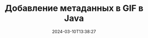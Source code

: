 ---
############################# Static ############################
layout: "auto-gen-metadata"
date: 2024-03-10T13:38:27
draft: false
otherformats: zip xltx xltm xlt xlsx xlsm xlsb xls wmf webp wav vsx vss vsdx vsd vdx vcr vcf ttf ttc torrent tiff tif psd pptx pptm ppt ppsx ppsm pps potx potm pot png pdf otf otc odt ods msg mpt mpp mp3 mov jpg jpf jpeg jp2 heif heic flv epub eml emf dxf dwg dotx dotm dot docx docm doc djvu dicom dcm bmp avi asf mkv one otc djvu

############################# Head ############################
head_title: "Добавьте метаданные к файлам GIF в приложениях Java"
head_description: "Java API обработки метаданных для добавления информации о метаданных в файлы GIF. Работа со стандартами метаданных XMP, EXIF, IPTC, ID3 и т. д."

############################# Header ############################
title: "Добавление метаданных в GIF в Java"
description: "Добавляйте собственные свойства метаданных к широкому спектру бизнес-документов, изображений, аудио- и видеофайлов с помощью GroupDocs.Metadata for Java."
bg_image: "https://cms.admin.containerize.com/templates/aspose/App_Themes/V3/images/bg/header1.png"
bg_overlay: false
button:
    enable: true
    icon: "fas fa-arrow-down"
    label: "Загрузить бесплатную пробную версию"
    link: "https://downloads.groupdocs.com/metadata/java"

############################# SubMenu ############################
submenu:
    enable: true

    left:
        img_alt: "GroupDocs.Metadata for Java"
        image: "https://cms.admin.containerize.com/templates/groupdocs/images/product-logos/90x90-noborder/groupdocs-metadata-java.png"
        product: "GroupDocs.Metadata"
        platform: "Java"

    middle:
        button:

            # button loop
            - link: "https://apireference.groupdocs.com/metadata/java"
              text: "{submenu.content_middle.button_text_1}"

            # button loop
            - link: "https://github.com/groupdocs-metadata"
              text: "{submenu.content_middle.button_text_2}"

            # button loop
            - link: "https://products.groupdocs.app/metadata/family"
              text: "{submenu.content_middle.button_text_3}"

            # button loop
            - link: "https://purchase.groupdocs.com/pricing/metadata/java"
              text: "{submenu.content_middle.button_text_4}"

    right:
        link_download: "https://downloads.groupdocs.com/metadata"
        link_learn: "https://docs.groupdocs.com/metadata/java"
        link_buy: "https://purchase.groupdocs.com"

############################# About ############################
about:
    enable: true
    title: "Об API GroupDocs.Metadata for Java"
    content: |
        [GroupDocs.Metadata for Java](/ru/metadata/java/) — это усовершенствованное решение для управления полями метаданных и управления ими, позволяющее легко просматривать, обновлять, удалять, находить, сравнивать, обмениваться и экспортировать метаданные изображений и форматов документов без использования внешнего программного обеспечения. Добавляйте сведения о метаданных в Word документы, Excel электронные таблицы, PowerPoint презентации, Outlook электронные письма, OneNote, Visio, Project, PDF, AutoCAD, ZIP, Audio и Video форматы файлов, а также поддерживайте работу со многими другими функциями обработки метаданных.

############################# Steps ############################
steps:
    enable: true
    title_left: "Шаги по добавлению метаданных в GIF в Java"
    content_left: |
        [GroupDocs.Metadata for Java](/ru/metadata/java/) позволяет разработчикам Java легко добавлять сведения о метаданных в GIF файлы прямо из своих приложений, выполнив несколько простых шагов.
        
        * Загрузите GIF с экземпляром класса Metadata.
        * Используйте метод Metadata.addProperties для добавления свойств.
        * Используйте предикат для поиска нужных свойств метаданных.
        * Сохраните изменения в формате GIF.

    title_right: "Системные требования"
    content_right: |
        GroupDocs.Metadata for Java API-интерфейсы поддерживаются на всех основных платформах и операционных системах. Перед выполнением приведенного ниже кода убедитесь, что в вашей системе установлены следующие предварительные требования.

        * Операционные системы: ОС Microsoft Windows, Linux, Mac
        * Среды разработки: NetBeans, IntelliJ IDEA, Eclipse
        * Java Среда выполнения: J2SE 6.0 and above
        * Загрузите последнюю версию GroupDocs.Metadata for Java из [Maven](https://repository.groupdocs.com/webapp/#/artifacts/browse/tree/General/repo/com/groupdocs/groupdocs-metadata)
         
    code: |
        ```java    
        // {steps.code.load_comment}
        try (Metadata metadata = new Metadata("input.gif"))
        {
            // добавить свойство, содержащее автора контента
            int affected = metadata.addProperties(new ContainsTagSpecification(Tags.getTime().getPrinted()), new PropertyValue(new Date()));
            System.out.println(String.format("Affected properties: %s", affected));
            metadata.save("output.gif");
        }
        ```

############################# Demos ############################
demos:
    enable: true
    title: "Живые демонстрации для добавления метаданных"
    content: |
       Добавьте метаданные в файл GIF прямо сейчас, посетив веб-сайт [GroupDocs.Metadata Live Demos](https://products.groupdocs.app/metadata/family).
       Живая демонстрация имеет следующие преимущества.
        
############################# About Formats ############################
about_formats:
    enable: true

############################# More Formats ############################
more_formats:
    enable: true
    title: "Добавление свойств метаданных к другим форматам файлов"
    content: |
        API добавления метаданных многоформатных документов и изображений для Java. Извлеките метаданные некоторых популярных форматов файлов, как указано ниже.

############################# Back to top ###############################
back_to_top:
    enable: true
---